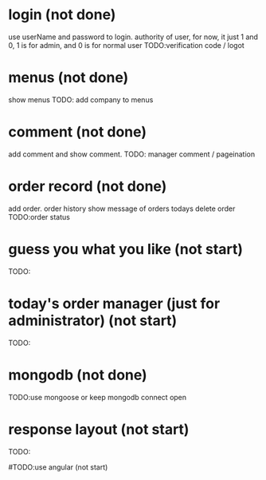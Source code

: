 
# login (not done)
 use userName and password to login.
 authority of user,  for now, it just 1 and 0, 1 is for admin, and 0 is for normal user
 TODO:verification code / logot
 
# menus (not done)
show menus
TODO: add company to menus

# comment (not done)
 add comment and show comment.
 TODO: manager comment / pageination 
 
 
# order record (not done)
 add order. 
 order history
 show message of orders todays
 delete order
 TODO:order status
 
# guess you what you like (not start)
 TODO: 
 
# today's order manager (just for administrator) (not start)
  TODO:

# mongodb (not done)
TODO:use mongoose or keep mongodb connect open
  
# response layout (not start)
TODO:

#TODO:use angular (not start)
